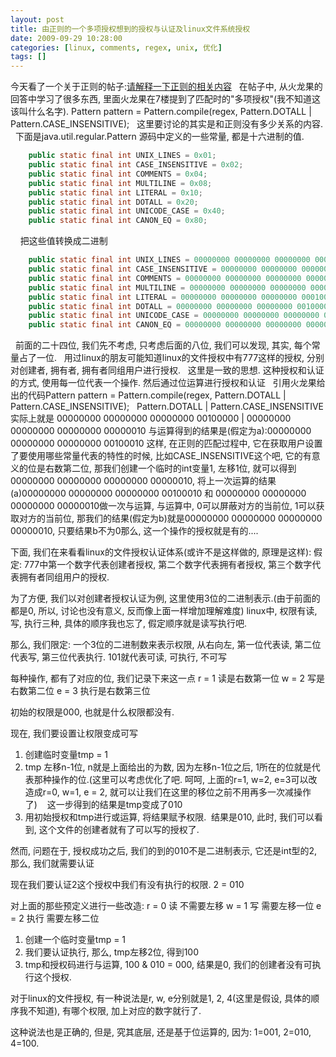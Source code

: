 ```yaml
---
layout: post
title: 由正则的一个多项授权想到的授权与认证及linux文件系统授权
date: 2009-09-29 10:28:00
categories: [linux, comments, regex, unix, 优化]
tags: []
---
```

今天看了一个关于正则的帖子:[请解释一下正则的相关内容](http://topic.csdn.net/u/20080627/14/8a91b33a-f35c-4303-85b5-e0a8da462202.html)
 
在帖子中, 从火龙果的回答中学习了很多东西, 里面火龙果在7楼提到了匹配时的"多项授权"(我不知道这该叫什么名字).
Pattern pattern = Pattern.compile(regex, Pattern.DOTALL | Pattern.CASE_INSENSITIVE);
 
这里要讨论的其实是和正则没有多少关系的内容.
 
下面是java.util.regular.Pattern 源码中定义的一些常量, 都是十六进制的值. 
 
 

```java
    public static final int UNIX_LINES = 0x01;
    public static final int CASE_INSENSITIVE = 0x02;
    public static final int COMMENTS = 0x04;
    public static final int MULTILINE = 0x08;
    public static final int LITERAL = 0x10;
    public static final int DOTALL = 0x20;
    public static final int UNICODE_CASE = 0x40;
    public static final int CANON_EQ = 0x80;
```

 
 
把这些值转换成二进制

```java
    public static final int UNIX_LINES = 00000000 00000000 00000000 00000001;
    public static final int CASE_INSENSITIVE = 00000000 00000000 00000000 00000010;
    public static final int COMMENTS = 00000000 00000000 00000000 00000100;
    public static final int MULTILINE = 00000000 00000000 00000000 00001000;
    public static final int LITERAL = 00000000 00000000 00000000 00010000;
    public static final int DOTALL = 00000000 00000000 00000000 00100000;
    public static final int UNICODE_CASE = 00000000 00000000 00000000 01000000;
    public static final int CANON_EQ = 00000000 00000000 00000000 00000000;
```

 
前面的二十四位, 我们先不考虑, 只考虑后面的八位, 我们可以发现, 其实, 每个常量占了一位.
 
用过linux的朋友可能知道linux的文件授权中有777这样的授权, 分别对创建者, 拥有者, 拥有者同组用户进行授权.
 
这里是一致的思想. 这种授权和认证的方式, 使用每一位代表一个操作. 然后通过位运算进行授权和认证
 
引用火龙果给出的代码Pattern pattern = Pattern.compile(regex, Pattern.DOTALL | Pattern.CASE_INSENSITIVE);
 
Pattern.DOTALL | Pattern.CASE_INSENSITIVE 实际上就是
00000000 00000000 00000000 00100000 | 00000000 00000000 00000000 00000010
与运算得到的结果是(假定为a):00000000 00000000 00000000 00100010
这样, 在正则的匹配过程中, 它在获取用户设置了要使用哪些常量代表的特性的时候, 比如CASE_INSENSITIVE这个吧, 它的有意义的位是右数第二位, 那我们创建一个临时的int变量1, 左移1位, 就可以得到00000000 00000000 00000000 00000010,
将上一次运算的结果(a)00000000 00000000 00000000 00100010 和 00000000 00000000 00000000 00000010做一次与运算, 与运算中, 0可以屏蔽对方的当前位, 1可以获取对方的当前位, 那我们的结果(假定为b)就是00000000 00000000 00000000 00000010, 只要结果b不为0那么, 这一个操作的授权就是有的....

下面, 我们在来看看linux的文件授权认证体系(或许不是这样做的, 原理是这样):
假定: 777中第一个数字代表创建者授权, 第二个数字代表拥有者授权, 第三个数字代表拥有者同组用户的授权.

为了方便, 我们以对创建者授权认证为例, 这里使用3位的二进制表示.(由于前面的都是0, 所以, 讨论也没有意义, 反而像上面一样增加理解难度)
linux中, 权限有读, 写, 执行三种, 具体的顺序我也忘了, 假定顺序就是读写执行吧.

那么, 我们限定: 一个3位的二进制数来表示权限, 从右向左, 第一位代表读, 第二位代表写, 第三位代表执行.
101就代表可读, 可执行, 不可写

每种操作, 都有了对应的位, 我们记录下来这一点
r = 1 读是右数第一位
w = 2 写是右数第二位
e = 3 执行是右数第三位

初始的权限是000, 也就是什么权限都没有.

现在, 我们要设置让权限变成可写

1. 创建临时变量tmp = 1
2. tmp 左移n-1位, n就是上面给出的为数, 因为左移n-1位之后, 1所在的位就是代表那种操作的位.(这里可以考虑优化了吧. 呵呵, 上面的r=1, w=2, e=3可以改造成r=0, w=1, e = 2, 就可以让我们在这里的移位之前不用再多一次减操作了)    这一步得到的结果是tmp变成了010
3. 用初始授权和tmp进行或运算, 将结果赋予权限.  结果是010, 此时, 我们可以看到, 这个文件的创建者就有了可以写的授权了.


然而, 问题在于, 授权成功之后, 我们的到的010不是二进制表示, 它还是int型的2, 那么, 我们就需要认证

现在我们要认证2这个授权中我们有没有执行的权限.
2 = 010

对上面的那些预定义进行一些改造:
r = 0 读 不需要左移
w = 1 写 需要左移一位
e = 2 执行 需要左移二位

1. 创建一个临时变量tmp = 1
2. 我们要认证执行, 那么, tmp左移2位, 得到100
3. tmp和授权码进行与运算, 100 & 010 = 000, 结果是0, 我们的创建者没有可执行这个授权.



对于linux的文件授权, 有一种说法是r, w, e分别就是1, 2, 4(这里是假设, 具体的顺序我不知道), 有哪个权限, 加上对应的数字就行了.


这种说法也是正确的, 但是, 究其底层, 还是基于位运算的, 因为: 1=001, 2=010, 4=100.

 
